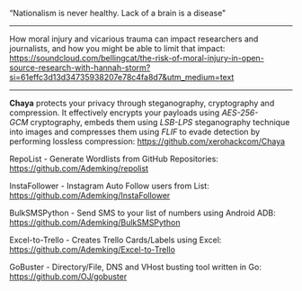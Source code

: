
“Nationalism is never healthy. Lack of a brain is a disease"

----

How moral injury and vicarious trauma can impact researchers and journalists, and how you might be able to limit that impact: https://soundcloud.com/bellingcat/the-risk-of-moral-injury-in-open-source-research-with-hannah-storm?si=61effc3d13d34735938207e78c4fa8d7&utm_medium=text

----

**Chaya** protects your privacy through steganography, cryptography and compression. It effectively encrypts your payloads using _AES-256-GCM_ cryptography, embeds them using _LSB-LPS_ steganography technique into images and compresses them using _FLIF_ to evade detection by performing lossless compression: https://github.com/xerohackcom/Chaya

RepoList - Generate Wordlists from GitHub Repositories: https://github.com/Ademking/repolist

InstaFollower - Instagram Auto Follow users from List: https://github.com/Ademking/InstaFollower

BulkSMSPython - Send SMS to your list of numbers using Android ADB: https://github.com/Ademking/BulkSMSPython

Excel-to-Trello - Creates Trello Cards/Labels using Excel: https://github.com/Ademking/Excel-to-Trello

GoBuster - Directory/File, DNS and VHost busting tool written in Go: https://github.com/OJ/gobuster